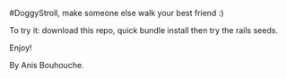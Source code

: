 #DoggyStroll, make someone else walk your best friend :)

To try it: download this repo, quick bundle install then try the rails seeds.

Enjoy!

By Anis Bouhouche.

